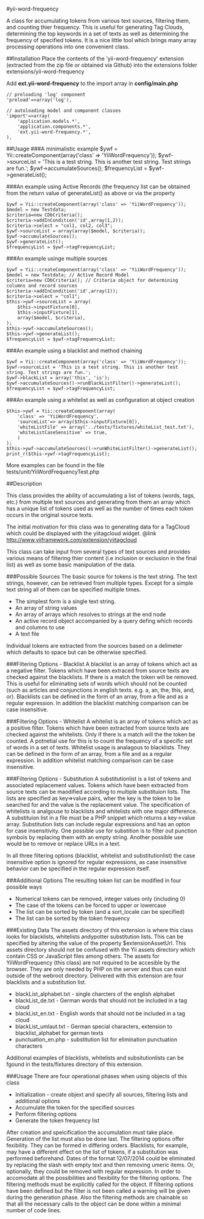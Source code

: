 #yii-word-frequency

A class for accumulating tokens from various text sources, filtering them, and counting thier frequency.
This is useful for generating Tag Clouds, determining the top keywords in a set of texts as well as
determining the frequency of specified tokens. It is a nice little tool which brings many array processing 
operations into one convenient class.

##Installation
Place the contents of the 'yii-word-frequency' extension (extracted from the zip file 
or obtained via Github) into the extensions folder extensions/yii-word-frequency 

Add **ext.yii-word-frequency** to the import array in **config/main.php**
	
	
	// preloading 'log' component
	'preload'=>array('log'),

	// autoloading model and component classes
	'import'=>array(
		'application.models.*',
		'application.components.*',
		'ext.yii-word-frequency.*', 
	),

##Usage
###A minimalistic example
	$ywf = Yii::createComponent(array('class' => 'YiiWordFrequency'));
	$ywf->sourceList = 'This is a test string. This is another test string. Test strings are fun.';
	$ywf->accumulateSources();
	$frequencyList = $ywf->generateList();

###An example using Active Records 
(the frequency list can be obtained from the return value of generateList() as above 
 or via the property 

	$ywf = Yii::createComponent(array('class' => 'YiiWordFrequency'));
	$model = new Testdata;
	$criteria=new CDbCriteria();
	$criteria->addInCondition('id',array(1,2)); 
	$criteria->select = "col1, col2, col3";
	$ywf->sourceList = array(array($model, $criteria));
	$ywf->accumulateSources();
	$ywf->generateList();
	$frequencyList = $ywf->tagFrequencyList;

###An example usinge multiple sources

	$ywf = Yii::createComponent(array('class' => 'YiiWordFrequency'));
	$model = new Testdata; // Active Record Model
	$criteria=new CDbCriteria(); // Criteria object for determining columns and record sources
	$criteria->addInCondition('id',array(1)); 
	$criteria->select = "col1";
	$this->ywf->sourceList = array(
		$this->inputFixture[0],
		$this->inputFixture[1],
		array($model, $criteria),
	);
	$this->ywf->accumulateSources();
	$this->ywf->generateList();
	$frequencyList = $ywf->tagFrequencyList;

###An example using a blacklist and method chaining 

	$ywf = Yii::createComponent(array('class' => 'YiiWordFrequency'));
	$ywf->sourceList = 'This is a test string. This is another test string. Test strings are fun.';
	$ywf->blackList = array('this', 'is');
	$ywf->accumulateSources()->runBlackListFilter()->generateList();
	$frequencyList = $ywf->tagFrequencyList;

###An example using a whitelist as well as configuration at object creation 

	$this->ywf = Yii::createComponent(array(
		'class' => 'YiiWordFrequency',
		'sourceList'=> array($this->inputFixture[0]),
		'whiteListFile' => array('../tests/fixtures/whiteList_test.txt'),
		'whiteListCaseSensitive' => true,
		)
	);
	$this->ywf->accumulateSources()->runWhiteListFilter()->generateList();
	print_r($this->ywf->tagFrequencyList);

More examples can be found in the file tests/unit/YiiWordFrequencyTest.php

##Description

This class provides the ability of accumulating a list of tokens (words, tags, etc.) from 
multiple text sources and generating from them an array which has a unique list of tokens used 
as well as the number of times each token occurs in the original source texts.

The initial motivation for this class was to generating data for a TagCloud which 
could be displayed with the yiitagcloud widget.
@link http://www.yiiframework.com/extension/yiitagcloud

This class can take input from several types of text sources and provides various means 
of filtering thier content (i.e inclusion or exclusion in the final list) as well as some 
basic manipulation of the data.

###Possible Sources
The basic source for tokens is the text string. The text strings, however, can be retrieved from 
multiple types. Except for a simple text string all of them can be specified multiple times.
* The simplest form is a single text string.
* An array of string values
* An array of arrays which resolves to strings at the end node
* An active record object accompanied by a query defing which records and columns to use 
* A text file

Individual tokens are extracted from the sources based on a delimeter which defaults to
space but can be otherwise specified.

###Filtering Options - Blacklist
A blacklist is an array of tokens which act as a negative filter. Tokens which have been extraced
from source texts are checked against the blacklists. If there is a match the token will be removed.
This is useful for eliminating sets of words which should not be counted (such as articles 
and conjunctions in english texts. e.g. a, an, the, this, and, or).
Blacklists can be defined in the form of an array, from a file and as a regular expression. 
In addition the blacklist matching comparison can be case insensitive.

###Filtering Options - Whitelist
A whitelist is an array of tokens which act as a positive filter. Tokens which have been extracted
from source texts are checked against the whitelists. Only if there is a match will the the 
token be counted. A potnetial use for this is to count the frequency of a specific set of words
in a set of texts. 
Whitelist usage is analagous to blacklists. They can be defined in the form of an array, from 
a file and as a regular expression. In addition whitelist matching comparison can be case insensitive.

###Filtering Options - Substitution
A substitutionlist is a list of tokens and associated replacement values. Tokens which have been 
extracted from source texts can be maodified according to multiple substituion lists. The lists are 
specified as key=>value pairs, wher the key is the token to be searched for and the value is the
replacement value. The specification of whitelists is analgouse to blacklists and whitelists with
one major difference. A substituion list in a file must be a PHP snippet which returns a key->value 
array. Substitution lists can include regular expressions and has an opton for case insensitivity.
One possible use for substition is to filter out punction symbols by replacing them with an empty string.
Another possible use would be to remove or replace URLs in a text. 

In all three filtering options (blacklist, whitelist and substitutionlist) the case insensitive option 
is ignored for regular expressions, as case insensitive behavior can be specified
in the regular expression itself.

###Additional Options
The resulting token list can be modified in four possible ways
* Numerical tokens can be removed, integer values only (including 0)
* The case of the tokens can be forced to upper or lowercase
* The list can be sorted by token (and a sort_locale can be specified)
* The list can be sorted by the token frequency
 
###Existing Data
The assets directory of this extension is where this class looks for blacklists, whitelists andypotter
substitution lists. This can be specified by altering the value of the property $extensionAssetUrl. 
This assets directory should not be confused with the Yii assets directory which contain CSS or 
JavaScript files among others. The assets for YiiWordFrequency (this class) are not required to 
be accesible by the browser. They are only needed by PHP on the server and thus can exist outside
of the webroot directory.
Delivered with this extension are four blacklists and a substitution list. 
* blackList_alphabet.txt 	- single charcters of the english alphabet
* blackList_de.txt			- German words that should not be included in a tag cloud
* blackList_en.txt			- English words that should not be included in a tag cloud
* blackList_umlaut.txt		- German special characters, extension to blacklist_alphabet for german texts
* punctuation_en.php		- substitution list for elimination punctuation characters
 
Additional examples of blacklists, whitelists and subsitutionlists can be fgound in the tests/fixtures
directory of this extension.
 
###Usage
There are four operational phases when using objects of this class
* Initialization - create objext and specify all sources, filtering lists and additional options
* Accumulate the token for the specified sources
* Perform filtering options
* Generate the token frequency list 

After creation and speicification the accumulation must take place. Generation of the list must also 
be done last. The filtering options offer fexibility. They can be formed in differing orders. 
Blacklists, for example, may have a different effect on the list of tokens, if a substitution
was performed beforehand. Dates of the format 12/07/2014 could be eliminated by replacing the slash 
with empty text and then removing umeric items. Or, optionally, they could be removed with regular
expression. In order to accomodate all the possibilities and flexibility for the filtering options.
The filtering methods must be explicitly called for the object. If filtering options have been defined
but the filter is not been called a warning will be given during the generation phase.
Also the filtering methods are chainable so that all the necessary calls to the object can 
be done within a minimal number of code lines.